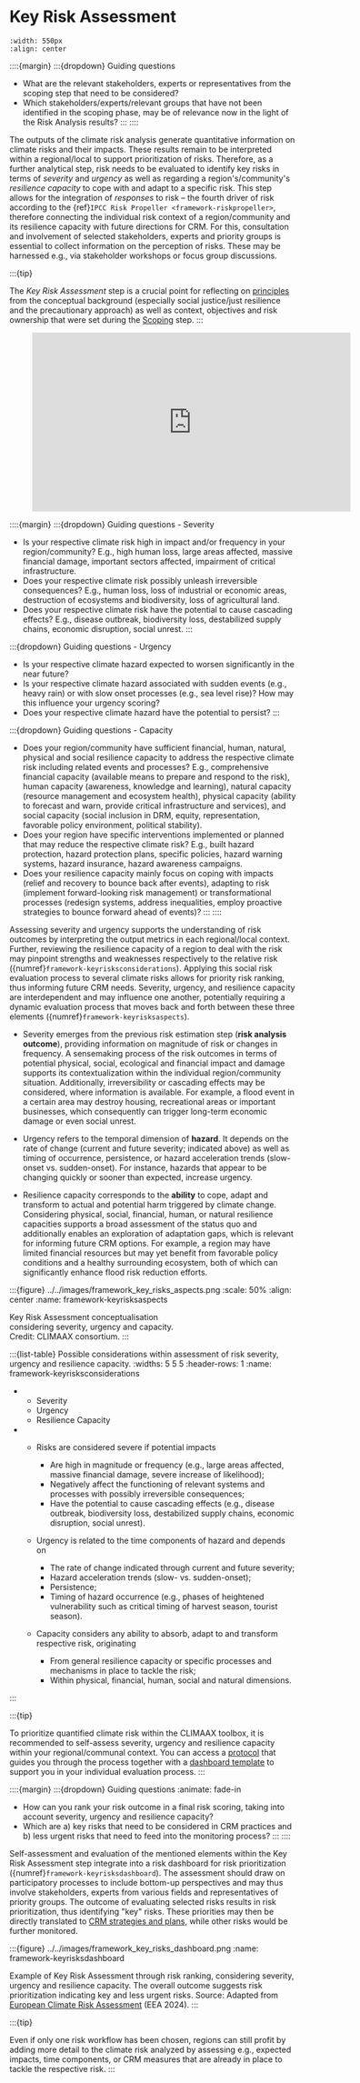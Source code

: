# Key Risk Assessment

```{figure} ../../images/framework/il_framework_ToolboxSteps_FigB_Key_risk_ring.png
:width: 550px
:align: center
```


::::{margin}
:::{dropdown} Guiding questions

- What are the relevant stakeholders, experts or representatives from the scoping step that need to be considered?
-	Which stakeholders/experts/relevant groups that have not been identified in the scoping phase, may be of relevance now in the light of the Risk Analysis results?
:::
::::


The outputs of the climate risk analysis generate quantitative information on climate risks and their impacts.
These results remain to be interpreted within a regional/local to support prioritization of risks.
Therefore, as a further analytical step, risk needs to be evaluated to identify key risks in terms of *severity* and *urgency* as well as regarding a region's/community's *resilience capacity* to cope with and adapt to a specific risk.
This step allows for the integration of *responses* to risk – the fourth driver of risk according to the {ref}`IPCC Risk Propeller <framework-riskpropeller>`, therefore connecting the individual risk context of a region/community and its resilience capacity with future directions for CRM.
For this, consultation and involvement of selected stakeholders, experts and priority groups is essential to collect information on the perception of risks.
These may be harnessed e.g., via stakeholder workshops or focus group discussions.

:::{tip}

The *Key Risk Assessment* step is a crucial point for reflecting on [principles](../beforeyoustart/principles) from the conceptual background (especially social justice/just resilience and the precautionary approach) as well as context, objectives and risk ownership that were set during the [Scoping](../scoping/scoping) step.
:::


<figure class="align-center">
  <iframe width="560" height="315" src="https://www.youtube-nocookie.com/embed/p6msA_9ijWY?si=_TUyC09n4vK8BFzA" title="YouTube video player" frameborder="0" allow="accelerometer; autoplay; clipboard-write; encrypted-media; gyroscope; picture-in-picture; web-share" referrerpolicy="strict-origin-when-cross-origin" allowfullscreen></iframe>
</figure>


::::{margin}
:::{dropdown} Guiding questions - Severity

-	Is your respective climate risk high in impact and/or frequency in your region/community?
  E.g., high human loss, large areas affected, massive financial damage, important sectors affected, impairment of critical infrastructure.
-	Does your respective climate risk possibly unleash irreversible consequences?
  E.g., human loss, loss of industrial or economic areas, destruction of ecosystems and biodiversity, loss of agricultural land.
-	Does your respective climate risk have the potential to cause cascading effects?
  E.g., disease outbreak, biodiversity loss, destabilized supply chains, economic disruption, social unrest.
:::

:::{dropdown} Guiding questions - Urgency

-	Is your respective climate hazard expected to worsen significantly in the near future?
-	Is your respective climate hazard associated with sudden events (e.g., heavy rain) or with slow onset processes (e.g., sea level rise)? How may this influence your urgency scoring?
-	Does your respective climate hazard have the potential to persist?
:::

:::{dropdown} Guiding questions - Capacity

-	Does your region/community have sufficient financial, human, natural, physical and social resilience capacity to address the respective climate risk including related events and processes?
  E.g., comprehensive financial capacity (available means to prepare and respond to the risk), human capacity (awareness, knowledge and learning), natural capacity (resource management and ecosystem health), physical capacity (ability to forecast and warn, provide critical infrastructure and services), and social capacity (social inclusion in DRM, equity, representation, favorable policy environment, political stability).
-	Does your region have specific interventions implemented or planned that may reduce the respective climate risk?
  E.g., built hazard protection, hazard protection plans, specific policies, hazard warning systems, hazard insurance, hazard awareness campaigns. 
-	Does your resilience capacity mainly focus on coping with impacts (relief and recovery to bounce back after events), adapting to risk (implement forward-looking risk management) or transformational processes (redesign systems, address inequalities, employ proactive strategies to bounce forward ahead of events)?
:::
::::


Assessing severity and urgency supports the understanding of risk outcomes by interpreting the output metrics in each regional/local context.
Further, reviewing the resilience capacity of a region to deal with the risk may pinpoint strengths and weaknesses respectively to the relative risk ({numref}`framework-keyrisksconsiderations`).
Applying this social risk evaluation process to several climate risks allows for priority risk ranking, thus informing future CRM needs.
Severity, urgency, and resilience capacity are interdependent and may influence one another, potentially requiring a dynamic evaluation process that moves back and forth between these three elements ({numref}`framework-keyrisksaspects`).

- Severity emerges from the previous risk estimation step (**risk analysis outcome**), providing information on magnitude of risk or changes in frequency.
  A sensemaking process of the risk outcomes in terms of potential physical, social, ecological and financial impact and damage supports its contextualization within the individual region/community situation.
  Additionally, irreversibility or cascading effects may be considered, where information is available.
  For example, a flood event in a certain area may destroy housing, recreational areas or important businesses, which consequently can trigger long-term economic damage or even social unrest.


- Urgency refers to the temporal dimension of **hazard**.
  It depends on the rate of change (current and future severity; indicated above) as well as timing of occurrence, persistence, or hazard acceleration trends (slow-onset vs. sudden-onset).
  For instance, hazards that appear to be changing quickly or sooner than expected, increase urgency.


- Resilience capacity corresponds to the **ability** to cope, adapt and transform to actual and potential harm triggered by climate change.
  Considering physical, social, financial, human, or natural resilience capacities supports a broad assessment of the status quo and additionally enables an exploration of adaptation gaps, which is relevant for informing future CRM options.
  For example, a region may have limited financial resources but may yet benefit from favorable policy conditions and a healthy surrounding ecosystem, both of which can significantly enhance flood risk reduction efforts. 


:::{figure} ../../images/framework_key_risks_aspects.png
:scale: 50%
:align: center
:name: framework-keyrisksaspects

Key Risk Assessment conceptualisation <br>considering severity, urgency and capacity. <br>Credit: CLIMAAX consortium.
:::


:::{list-table} Possible considerations within assessment of risk severity, urgency and resilience capacity.
:widths: 5 5 5
:header-rows: 1
:name: framework-keyrisksconsiderations

* - Severity
  - Urgency
  - Resilience Capacity

* - Risks are considered severe if potential impacts

    - Are high in magnitude or frequency (e.g., large areas affected, massive financial damage, severe increase of likelihood);
    - Negatively affect the functioning of relevant systems and processes with possibly irreversible consequences;
    - Have the potential to cause cascading effects (e.g., disease outbreak, biodiversity loss, destabilized supply chains, economic disruption, social unrest).
    
  - Urgency is related to the time components of hazard and depends on

    - The rate of change indicated through current and future severity;
    - Hazard acceleration trends (slow- vs. sudden-onset);
    - Persistence;
    - Timing of hazard occurrence (e.g., phases of heightened vulnerability such as critical timing of harvest season, tourist season).
  
  - Capacity considers any ability to absorb, adapt to and transform respective risk, originating 

    - From general resilience capacity or specific processes and mechanisms in place to tackle the risk;
    - Within physical, financial, human, social and natural dimensions.

:::


:::{tip}

To prioritize quantified climate risk within the CLIMAAX toolbox, it is recommended to self-assess severity, urgency and resilience capacity within your regional/communal context.
You can access a [protocol](./key_risks_protocol_easy.pdf) that guides you through the process together with a [dashboard template](./key_risks_dashboard_template_simple.xlsx) to support you in your individual evaluation process.
:::


::::{margin}
:::{dropdown} Guiding questions
:animate: fade-in

-	How can you rank your risk outcome in a final risk scoring, taking into account severity, urgency and resilience capacity?
-	Which are a) key risks that need to be considered in CRM practices and b) less urgent risks that need to feed into the monitoring process?
:::
::::


Self-assessment and evaluation of the mentioned elements within the Key Risk Assessment step integrate into a risk dashboard for risk prioritization ({numref}`framework-keyrisksdashboard`).
The assessment should draw on participatory processes to include bottom-up perspectives and may thus involve stakeholders, experts from various fields and representatives of priority groups.
The outcome of evaluating selected risks results in risk prioritization, thus identifying "key" risks.
These priorities may then be directly translated to [CRM strategies and plans](../CRM.md), while other risks would be further monitored.


:::{figure} ../../images/framework_key_risks_dashboard.png
:name: framework-keyrisksdashboard

Example of Key Risk Assessment through risk ranking, considering severity, urgency and resilience capacity.
The overall outcome suggests risk prioritization indicating key and less urgent risks.
Source: Adapted from [European Climate Risk Assessment](https://doi.org/10.2800/204249) (EEA 2024). 
:::


:::{tip}

Even if only one risk workflow has been chosen, regions can still profit by adding more detail to the climate risk analyzed by assessing e.g., expected impacts, time components, or CRM measures that are already in place to tackle the respective risk.
:::
